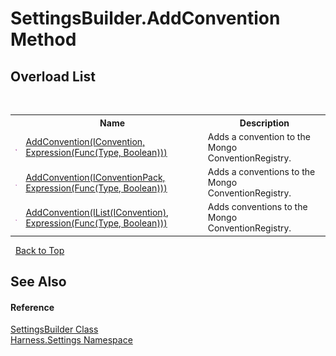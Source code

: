 # SettingsBuilder.AddConvention Method 
 


## Overload List
&nbsp;<table><tr><th></th><th>Name</th><th>Description</th></tr><tr><td>![Public method](media/pubmethod.gif "Public method")</td><td><a href="b498cbfd-dc3d-3188-018c-a15b9f3d7853">AddConvention(IConvention, Expression(Func(Type, Boolean)))</a></td><td>
Adds a convention to the Mongo ConventionRegistry.</td></tr><tr><td>![Public method](media/pubmethod.gif "Public method")</td><td><a href="05dbb2f8-0915-3f2f-a417-2dbebb8a5b36">AddConvention(IConventionPack, Expression(Func(Type, Boolean)))</a></td><td>
Adds a conventions to the Mongo ConventionRegistry.</td></tr><tr><td>![Public method](media/pubmethod.gif "Public method")</td><td><a href="feb93314-9890-b8f4-4af9-c075bd2a04f2">AddConvention(IList(IConvention), Expression(Func(Type, Boolean)))</a></td><td>
Adds conventions to the Mongo ConventionRegistry.</td></tr></table>&nbsp;
<a href="#settingsbuilder.addconvention-method">Back to Top</a>

## See Also


#### Reference
<a href="4372e2fd-49d0-eab3-c580-8409deaf89ae">SettingsBuilder Class</a><br /><a href="71b20054-d355-35ae-710d-5484ba2d4fce">Harness.Settings Namespace</a><br />